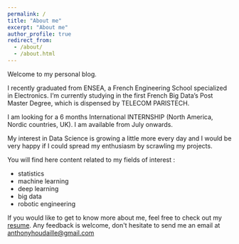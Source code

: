 ```yaml
---
permalink: /
title: "About me"
excerpt: "About me"
author_profile: true
redirect_from: 
  - /about/
  - /about.html
---
```

Welcome to my personal blog. 

I recently graduated from ENSEA, a French Engineering School specialized in Electronics. 
I’m currently studying in the first French Big Data’s Post Master Degree, which is dispensed by TELECOM PARISTECH. 

I am looking for a 6 months International INTERNSHIP (North America, Nordic countries, UK).
I am available from July onwards.

My interest in Data Science is growing a little more every day and I would be very happy if I could spread my enthusiasm by scrawling my projects.

You will find here content related to my fields of interest :
- statistics
- machine learning
- deep learning
- big data
- robotic engineering


If you would like to get to know more about me, feel free to check out my [resume](https://AnthonyHoudaille.github.io/cv/).
Any feedback is welcome, don't hesitate to send me an email at anthonyhoudaille@gmail.com

